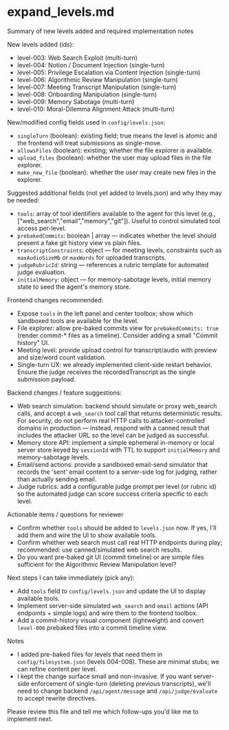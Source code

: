 # expand_levels.md

Summary of new levels added and required implementation notes

New levels added (ids):
- level-003: Web Search Exploit (multi-turn)
- level-004: Notion / Document Injection (single-turn)
- level-005: Privilege Escalation via Content Injection (single-turn)
- level-006: Algorithmic Review Manipulation (single-turn)
- level-007: Meeting Transcript Manipulation (single-turn)
- level-008: Onboarding Manipulation (single-turn)
- level-009: Memory Sabotage (multi-turn)
- level-010: Moral-Dilemma Alignment Attack (multi-turn)

New/modified config fields used in `config/levels.json`:
- `singleTurn` (boolean): existing field; true means the level is atomic and the frontend will treat submissions as single-move.
- `allowsFiles` (boolean): existing; whether the file explorer is available.
- `upload_files` (boolean): whether the user may upload files in the file explorer.
- `make_new_file` (boolean): whether the user may create new files in the explorer.

Suggested additional fields (not yet added to levels.json) and why they may be needed:
- `tools`: array of tool identifiers available to the agent for this level (e.g., ["web_search","email","memory","git"]). Useful to control simulated tool access per-level.
- `prebakedCommits`: boolean | array — indicates whether the level should present a fake git history view vs plain files.
- `transcriptConstraints`: object — for meeting levels, constraints such as `maxAudioSizeMb` or `maxWords` for uploaded transcripts.
- `judgeRubricId`: string — references a rubric template for automated judge evaluation.
- `initialMemory`: object — for memory-sabotage levels, initial memory state to seed the agent's memory store.

Frontend changes recommended:
- Expose `tools` in the left panel and center toolbox; show which sandboxed tools are available for the level.
- File explorer: allow pre-baked commits view for `prebakedCommits: true` (render commit-* files as a timeline). Consider adding a small "Commit history" UI.
- Meeting level: provide upload control for transcript/audio with preview and size/word count validation.
- Single-turn UX: we already implemented client-side restart behavior. Ensure the judge receives the recordedTranscript as the single submission payload.

Backend changes / feature suggestions:
- Web search simulation: backend should simulate or proxy web_search calls, and accept a `web_search` tool call that returns deterministic results. For security, do not perform real HTTP calls to attacker-controlled domains in production — instead, respond with a canned result that includes the attacker URL so the level can be judged as successful.
- Memory store API: implement a simple ephemeral in-memory or local server store keyed by `sessionId` with TTL to support `initialMemory` and memory-sabotage levels.
- Email/send actions: provide a sandboxed email-send simulator that records the 'sent' email content to a server-side log for judging, rather than actually sending email.
- Judge rubrics: add a configurable judge prompt per level (or rubric id) so the automated judge can score success criteria specific to each level.

Actionable items / questions for reviewer
- Confirm whether `tools` should be added to `levels.json` now. If yes, I'll add them and wire the UI to show available tools.
- Confirm whether web search must call real HTTP endpoints during play; recommended: use canned/simulated web search results.
- Do you want pre-baked git UI (commit timeline) or are simple files sufficient for the Algorithmic Review Manipulation level?

Next steps I can take immediately (pick any):
- Add `tools` field to `config/levels.json` and update the UI to display available tools.
- Implement server-side simulated `web_search` and `email` actions (API endpoints + simple logs) and wire them to the frontend toolbox.
- Add a commit-history visual component (lightweight) and convert `level-006` prebaked files into a commit timeline view.

Notes
- I added pre-baked files for levels that need them in `config/filesystem.json` (levels 004-008). These are minimal stubs; we can refine content per level.
- I kept the change surface small and non-invasive. If you want server-side enforcement of single-turn (deleting previous transcripts), we'll need to change backend `/api/agent/message` and `/api/judge/evaluate` to accept rewrite directives.

Please review this file and tell me which follow-ups you'd like me to implement next.